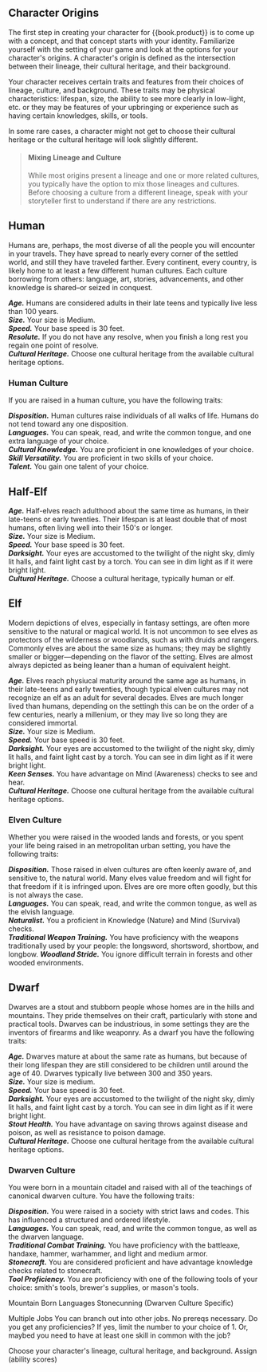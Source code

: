## Character Origins
The first step in creating your character for {{book.product}} is to come up
with a concept, and that concept starts with your identity. Familiarize yourself
with the setting of your game and look at the options for your character's
origins. A character's origin is defined as the intersection between their
lineage, their cultural heritage, and their background.

Your character receives certain traits and features from their choices of
lineage, culture, and background. These traits may be physical characteristics:
lifespan, size, the ability to see more clearly in low-light, etc. or they may
be features of your upbringing or experience such as having certain knowledges,
skills, or tools.

In some rare cases, a character might not get to choose their cultural heritage
or the cultural heritage will look slightly different.

> #### Mixing Lineage and Culture
> While most origins present a lineage and one or more related cultures, you
> typically have the option to mix those lineages and cultures. Before choosing a
> culture from a different lineage, speak with your storyteller first to
> understand if there are any restrictions.

## Human
Humans are, perhaps, the most diverse of all the people you will encounter in
your travels. They have spread to nearly every corner of the settled world, and
still they have traveled farther. Every continent, every country, is likely home
to at least a few different human cultures. Each culture borrowing from others:
language, art, stories, advancements, and other knowledge is shared–or seized in
conquest.

___Age.___ Humans are considered adults in their late teens and typically live less than 100 years.<br/>
___Size.___ Your size is Medium.<br/>
___Speed.___ Your base speed is 30 feet.<br/>
___Resolute.___ If you do not have any resolve, when you finish a long rest you regain one point of resolve.<br/>
___Cultural Heritage.___ Choose one cultural heritage from the available cultural heritage options.

### Human Culture
If you are raised in a human culture, you have the following traits:

___Disposition.___ Human cultures raise individuals of all walks of life. Humans
  do not tend toward any one disposition.<br/>
___Languages.___ You can speak, read, and write the common tongue, and one extra
  language of your choice.<br/>
___Cultural Knowledge.___ You are proficient in one knowledges of your
  choice.<br/>
___Skill Versatility.___ You are proficient in two skills of your choice.<br/>
___Talent.___ You gain one talent of your choice.<br/>

## Half-Elf
___Age.___ Half-elves reach adulthood about the same time as humans, in their
  late-teens or early twenties. Their lifespan is at least double that of most
  humans, often living well into their 150's or longer.<br/>
___Size.___ Your size is Medium.<br/>
___Speed.___ Your base speed is 30 feet.<br/>
___Darksight.___ Your eyes are accustomed to the twilight of the night sky,
  dimly lit halls, and faint light cast by a torch. You can see in dim light as
  if it were bright light.<br/>
___Cultural Heritage.___ Choose a cultural heritage, typically human or
  elf.<br/>

## Elf
Modern depictions of elves, especially in fantasy settings, are often more
sensitive to the natural or magical world. It is not uncommon to see elves as
protectors of the wilderness or woodlands, such as with druids and rangers.
Commonly elves are about the same size as humans; they may be slightly smaller
or bigger—depending on the flavor of the setting. Elves are almost always
depicted as being leaner than a human of equivalent height.

___Age.___ Elves reach physiucal maturity around the same age as humans, in
  their late-teens and early twenties, though typical elven cultures may not
  recognize an elf as an adult for several decades. Elves are much longer lived
  than humans, depending on the settingh this can be on the order of a few
  centuries, nearly a millenium, or they may live so long they are considered
  immortal.<br/>
___Size.___ Your size is Medium.<br/>
___Speed.___ Your base speed is 30 feet.<br/>
___Darksight.___ Your eyes are accustomed to the twilight of the night sky,
  dimly lit halls, and faint light cast by a torch. You can see in dim light as
  if it were bright light.<br/>
___Keen Senses.___ You have advantage on Mind (Awareness) checks to see and
  hear.<br/>
___Cultural Heritage.___ Choose one cultural heritage from the available
  cultural heritage options.

### Elven Culture
Whether you were raised in the wooded lands and forests, or you spent your life
being raised in an metropolitan urban setting, you have the following traits:

___Disposition.___ Those raised in elven cultures are often keenly aware of, and
  sensitive to, the natural world. Many elves value freedom and will fight for
  that freedom if it is infringed upon. Elves are ore more often goodly, but
  this is not always the case.<br/>
___Languages.___ You can speak, read, and write the common tongue, as well as
  the elvish language.<br/>
___Naturalist.___ You a proficient in Knowledge (Nature) and Mind (Survival)
  checks.<br/>
___Traditional Weapon Training.___ You have proficiency with the weapons 
  traditionally used by your people: the longsword, shortsword, shortbow, and
  longbow.
___Woodland Stride.___ You ignore difficult terrain in forests and other wooded
  environments.<br/>

## Dwarf
Dwarves are a stout and stubborn people whose homes are in the hills and
mountains. They pride themselves on their craft, particularly with stone and
practical tools. Dwarves can be industrious, in some settings they are the
inventors of firearms and like weaponry. As a dwarf you have the following traits:

___Age.___ Dwarves mature at about the same rate as humans, but because of their
  long lifespan they are still considered to be children until around the age
  of 40. Dwarves typically live between 300 and 350 years.<br/>
___Size.___ Your size is medium.<br/>
___Speed.___ Your base speed is 30 feet.<br/>
___Darksight.___ Your eyes are accustomed to the twilight of the night sky,
  dimly lit halls, and faint light cast by a torch. You can see in dim light as
  if it were bright light.<br/>
___Stout Health.___ You have advantage on saving throws against disease and
  poison, as well as resistance to poison damage.<br/>
___Cultural Heritage.___ Choose one cultural heritage from the available
  cultural heritage options.

### Dwarven Culture
You were born in a mountain citadel and raised with all of the teachings of
canonical dwarven culture. You have the following traits:

___Disposition.___ You were raised in a society with strict laws and codes. This
  has influenced a structured and ordered lifestyle.<br/>
___Languages.___ You can speak, read, and write the common tongue, as well as
  the dwarven language.<br/>
___Traditional Combat Training.___ You have proficiency with the battleaxe, handaxe, hammer, warhammer, and  light and medium armor.<br/>
___Stonecraft.___ You are considered proficient and have advantage knowledge
  checks related to stonecraft.<br/>
___Tool Proficiency.___ You are proficiency with one of the following tools of
  your choice: smith's tools, brewer's supplies, or mason's tools.

Mountain Born
Languages
Stonecunning
(Dwarven Culture Specific)

Multiple Jobs
You can branch out into other jobs. No prereqs necessary.
Do you get any proficiencies? If yes, limit the number to your choice of 1.
Or, maybed you need to have at least one skill in common with the job?


Choose your character's lineage, cultural heritage, and background.
Assign (ability scores)
